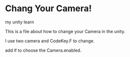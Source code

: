 # Chang Your Camera!
 my unity learn
 
This is a file about how to change your Camera in the unity.

I use two camera and CodeKey.F to change.

add if to choose the Camera.enabled.

